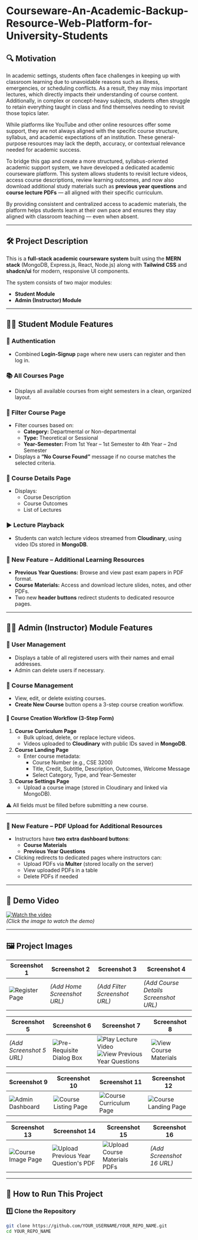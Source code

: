 # Courseware-An-Academic-Backup-Resource-Web-Platform-for-University-Students

## 🔍 Motivation
In academic settings, students often face challenges in keeping up with classroom learning due to unavoidable reasons such as illness, emergencies, or scheduling conflicts. As a result, they may miss important lectures, which directly impacts their understanding of course content. Additionally, in complex or concept-heavy subjects, students often struggle to retain everything taught in class and find themselves needing to revisit those topics later.

While platforms like YouTube and other online resources offer some support, they are not always aligned with the specific course structure, syllabus, and academic expectations of an institution. These general-purpose resources may lack the depth, accuracy, or contextual relevance needed for academic success.

To bridge this gap and create a more structured, syllabus-oriented academic support system, we have developed a dedicated academic courseware platform. This system allows students to revisit lecture videos, access course descriptions, review learning outcomes, and now also download additional study materials such as **previous year questions** and **course lecture PDFs** — all aligned with their specific curriculum.

By providing consistent and centralized access to academic materials, the platform helps students learn at their own pace and ensures they stay aligned with classroom teaching — even when absent.

---

## 🛠️ Project Description
This is a **full-stack academic courseware system** built using the **MERN stack** (MongoDB, Express.js, React, Node.js) along with **Tailwind CSS** and **shadcn/ui** for modern, responsive UI components.

The system consists of two major modules:
- **Student Module**
- **Admin (Instructor) Module**

---

## 👩‍🎓 Student Module Features

### 🔑 Authentication
- Combined **Login-Signup** page where new users can register and then log in.

### 📚 All Courses Page
- Displays all available courses from eight semesters in a clean, organized layout.

### 🎯 Filter Course Page
- Filter courses based on:
  - **Category:** Departmental or Non-departmental
  - **Type:** Theoretical or Sessional
  - **Year-Semester:** From 1st Year – 1st Semester to 4th Year – 2nd Semester
- Displays a **“No Course Found”** message if no course matches the selected criteria.

### 📄 Course Details Page
- Displays:
  - Course Description
  - Course Outcomes
  - List of Lectures

### ▶️ Lecture Playback
- Students can watch lecture videos streamed from **Cloudinary**, using video IDs stored in **MongoDB**.

### 📄 New Feature – Additional Learning Resources
- **Previous Year Questions:** Browse and view past exam papers in PDF format.
- **Course Materials:** Access and download lecture slides, notes, and other PDFs.
- Two new **header buttons** redirect students to dedicated resource pages.

---

## 👨‍💼 Admin (Instructor) Module Features

### 👥 User Management
- Displays a table of all registered users with their names and email addresses.
- Admin can delete users if necessary.

### 📘 Course Management
- View, edit, or delete existing courses.
- **Create New Course** button opens a 3-step course creation workflow.

#### 📝 Course Creation Workflow (3-Step Form)
1. **Course Curriculum Page**
   - Bulk upload, delete, or replace lecture videos.
   - Videos uploaded to **Cloudinary** with public IDs saved in **MongoDB**.
2. **Course Landing Page**
   - Enter course metadata:
     - Course Number (e.g., CSE 3200)
     - Title, Credit, Subtitle, Description, Outcomes, Welcome Message
     - Select Category, Type, and Year-Semester
3. **Course Settings Page**
   - Upload a course image (stored in Cloudinary and linked via MongoDB).

⚠️ All fields must be filled before submitting a new course.

---

### 📄 New Feature – PDF Upload for Additional Resources
- Instructors have **two extra dashboard buttons**:
  - **Course Materials**
  - **Previous Year Questions**
- Clicking redirects to dedicated pages where instructors can:
  - Upload PDFs via **Multer** (stored locally on the server)
  - View uploaded PDFs in a table
  - Delete PDFs if needed

---

## 🎥 Demo Video
[![Watch the video](https://img.youtube.com/vi/YOUR_VIDEO_ID/0.jpg)](https://youtu.be/YOUR_VIDEO_ID)  
*(Click the image to watch the demo)*

---

## 🖼️ Project Images
| Screenshot 1 | Screenshot 2 | Screenshot 3 | Screenshot 4 |
|--------------|--------------|--------------|--------------|
| ![Register Page](https://github.com/user-attachments/assets/c078406f-2b39-47c9-8bf6-37326e2f59fa) | *(Add Home Screenshot URL)* | *(Add Filter Screenshot URL)* | *(Add Course Details Screenshot URL)* |

| Screenshot 5 | Screenshot 6 | Screenshot 7 | Screenshot 8 |
|--------------|--------------|--------------|--------------|
| *(Add Screenshot 5 URL)* | ![Pre-Requisite Dialog Box](https://github.com/user-attachments/assets/fd7bf60e-72ac-4d9b-be66-310a5f502078) | ![Play Lecture Video](https://github.com/user-attachments/assets/d66eb934-b90d-490c-bda2-c3392c80a56b) ![View Previous Year Questions](https://github.com/user-attachments/assets/1286da33-5fae-4c55-8ea8-240241279ee4) | ![View Course Materials](https://github.com/user-attachments/assets/556cfbad-5605-4bd0-aefb-4941156e44d8) |

| Screenshot 9 | Screenshot 10 | Screenshot 11 | Screenshot 12 |
|--------------|---------------|---------------|---------------|
| ![Admin Dashboard](https://github.com/user-attachments/assets/d6b6a089-a4be-492a-91bb-37e540321a8b) | ![Course Listing Page](https://github.com/user-attachments/assets/47331c25-fd02-4e4e-b269-697a3094ba5a) | ![Course Curriculum Page](https://github.com/user-attachments/assets/d9101943-096f-4ff3-9560-395b60ec3721) | ![Course Landing Page](https://github.com/user-attachments/assets/2732d4c3-c3e8-47d8-93c8-429db4110b49) |

| Screenshot 13 | Screenshot 14 | Screenshot 15 | Screenshot 16 |
|---------------|---------------|---------------|---------------|
| ![Course Image Page](https://github.com/user-attachments/assets/9922cb14-2f20-4b9c-bc43-a0f4165fc1e9) | ![Upload Previous Year Question's PDF](https://github.com/user-attachments/assets/54b2033a-001f-4ce4-9910-df2c9a2fc864) | ![Upload Course Materials PDFs](https://github.com/user-attachments/assets/6985cc8c-fd80-4455-b866-555da0e9a155) | *(Add Screenshot 16 URL)* |

---

## 🚀 How to Run This Project

### 1️⃣ Clone the Repository
```bash
git clone https://github.com/YOUR_USERNAME/YOUR_REPO_NAME.git
cd YOUR_REPO_NAME
